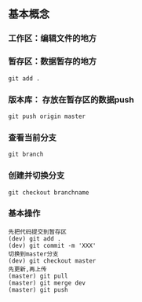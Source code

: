 ## 基本概念
### 工作区：编辑文件的地方
### 暂存区：数据暂存的地方
```
git add .
```
### 版本库： 存放在暂存区的数据push
``` 
git push origin master
```
### 查看当前分支
```
git branch
```
### 创建并切换分支
```
git checkout branchname
```
### 基本操作
```
先把代码提交到暂存区
(dev) git add .
(dev) git commit -m 'XXX'
切换到master分支
(dev) git checkout master
先更新,再上传
(master) git pull
(master) git merge dev
(master) git push

 

